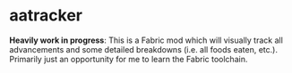 # aatracker
**Heavily work in progress**: This is a Fabric mod which will visually track all advancements and some detailed breakdowns (i.e. all foods eaten, etc.). Primarily just an opportunity for me to learn the Fabric toolchain.
